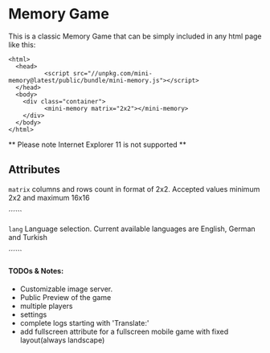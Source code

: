 # Memory Game

This is a classic Memory Game that can be simply included in any html page like this:

    <html>
      <head>
        	  <script src="//unpkg.com/mini-memory@latest/public/bundle/mini-memory.js"></script>
      </head>
      <body>
        <div class="container">
              <mini-memory matrix="2x2"></mini-memory>
        </div>
      </body>
    </html>

** Please note Internet Explorer 11 is not supported **

## Attributes

  ```matrix``` columns and rows count in format of 2x2. Accepted values minimum 2x2 and maximum 16x16

´´´<mini-memory matrix="2x2"></mini-memory>```

```lang``` Language selection. Current available languages are English, German and Turkish

´´´<mini-memory lang="de"></mini-memory>```



#### TODOs & Notes:

- Customizable image server.
- Public Preview of the game
- multiple players
- settings
- complete logs starting with 'Translate:'
- add fullscreen attribute for a fullscreen mobile game with fixed layout(always landscape)
